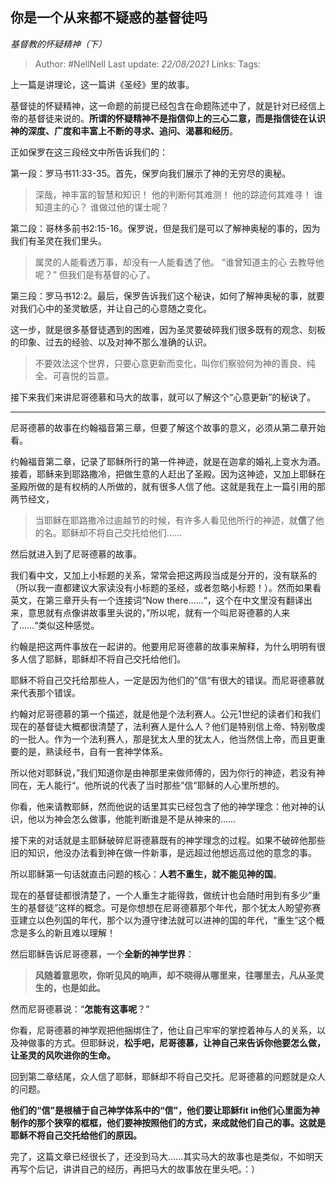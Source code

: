 ## 你是一个从来都不疑惑的基督徒吗
*基督教的怀疑精神（下）*

> Author: #NellNell
Last update: *22/08/2021*
Links:
Tags:

上一篇是讲理论，这一篇讲《圣经》里的故事。

基督徒的怀疑精神，这一命题的前提已经包含在命题陈述中了，就是针对已经信上帝的基督徒来说的。**所谓的怀疑精神不是指信仰上的三心二意，而是指信徒在认识神的深度、广度和丰富上不断的寻求、追问、渴慕和经历**。

正如保罗在这三段经文中所告诉我们的：

第一段：罗马书11:33-35。首先，保罗向我们展示了神的无穷尽的奥秘。

> 深哉，神丰富的智慧和知识！
> 他的判断何其难测！
> 他的踪迹何其难寻！
> 谁知道主的心？
> 谁做过他的谋士呢？

第二段：哥林多前书2:15-16。保罗说，但是我们是可以了解神奥秘的事的，因为我们有圣灵在我们里头。

> 属灵的人能看透万事，却没有一人能看透了他。
> “谁曾知道主的心
> 去教导他呢？”
> 但我们是有基督的心了。

第三段：罗马书12:2。最后，保罗告诉我们这个秘诀，如何了解神奥秘的事，就要对我们心中的圣灵敏感，并让自己的心意随之变化。

这一步，就是很多基督徒遇到的困难，因为圣灵要破碎我们很多既有的观念、刻板的印象、过去的经验、以及对神不那么准确的认识。

> 不要效法这个世界，只要心意更新而变化，叫你们察验何为神的善良、纯全、可喜悦的旨意。

接下来我们来讲尼哥德慕和马大的故事，就可以了解这个“心意更新”的秘诀了。

---

尼哥德慕的故事在约翰福音第三章，但要了解这个故事的意义，必须从第二章开始看。

约翰福音第二章，记录了耶稣所行的第一件神迹，就是在迦拿的婚礼上变水为酒。接着，耶稣来到耶路撒冷，把做生意的人赶出了圣殿。因为这神迹，又加上耶稣在圣殿所做的是有权柄的人所做的，就有很多人信了他。这就是我在上一篇引用的那两节经文，

> 当耶稣在耶路撒冷过逾越节的时候，有许多人看见他所行的神迹，就**信**了他的名。耶稣却不将自己交托给他们……

然后就进入到了尼哥德慕的故事。

我们看中文，又加上小标题的关系，常常会把这两段当成是分开的，没有联系的（所以我一直都建议大家读没有小标题的圣经，或者忽略小标题！）。然而如果看英文，在第三章开头有一个连接词“Now there……“，这个在中文里没有翻译出来，意思就有点像讲故事里头说的，”所以呢，就有一个叫尼哥德慕的人来了……“类似这种感觉。

约翰是把这两件事放在一起讲的。他要用尼哥德慕的故事来解释，为什么明明有很多人信了耶稣，耶稣却不将自己交托给他们。

耶稣不将自己交托给那些人，一定是因为他们的”信“有很大的错误。而尼哥德慕就来代表那个错误。

约翰对尼哥德慕的第一个描述，就是他是个法利赛人。公元1世纪的读者们和我们现在的基督徒大概都很清楚了，法利赛人是什么人？他们是特别信上帝、特别敬虔的一批人。作为一个法利赛人，那是犹太人里的犹太人，他当然信上帝，而且更重要的是，熟读经书，自有一套神学体系。

所以他对耶稣说，”我们知道你是由神那里来做师傅的，因为你行的神迹，若没有神同在，无人能行“。他所说的代表了当时那些”信“耶稣的人心里所想的。

你看，他来请教耶稣，然而他说的话里其实已经包含了他的神学理念：他对神的认识，他以为神会怎么做事，他能判断谁是不是从神来的……

接下来的对话就是主耶稣破碎尼哥德慕既有的神学理念的过程。如果不破碎他那些旧的知识，他没办法看到神在做一件新事，是远超过他想远高过他的意念的事。

所以耶稣第一句话就直击问题的核心：**人若不重生，就不能见神的国**。

现在的基督徒都很清楚了，一个人重生才能得救，做统计也会随时用到有多少”重生的基督徒”这样的概念。可是你想想在尼哥德慕那个年代，那个犹太人盼望弥赛亚建立以色列国的年代，那个以为遵守律法就可以进神的国的年代，“重生”这个概念是多么的新且难以理解！

然后耶稣告诉尼哥德慕，一个**全新的神学世界**：

> **风随着意思吹，你听见风的响声，却不晓得从哪里来，往哪里去，凡从圣灵生的，也是如此。**

然而尼哥德慕说：“**怎能有这事呢**？”

你看，尼哥德慕的神学观把他捆绑住了，他让自己牢牢的掌控着神与人的关系，以及神做事的方式。但耶稣说，**松手吧，尼哥德慕，让神自己来告诉你他要怎么做，让圣灵的风吹进你的生命。**

回到第二章结尾，众人信了耶稣，耶稣却不将自己交托。尼哥德慕的问题就是众人的问题。

**他们的“信”是根植于自己神学体系中的“信”，他们要让耶稣fit in他们心里面为神制作的那个狭窄的框框，他们要神按照他们的方式，来成就他们自己的事。这就是耶稣不将自己交托给他们的原因。**

完了，这篇文章已经很长了，还没到马大……其实马大的故事也是类似，不如明天再写个后记，讲讲自己的经历，再把马大的故事放在里头吧。：）

